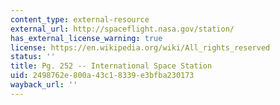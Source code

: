 ```yaml
---
content_type: external-resource
external_url: http://spaceflight.nasa.gov/station/
has_external_license_warning: true
license: https://en.wikipedia.org/wiki/All_rights_reserved
status: ''
title: Pg. 252 -- International Space Station
uid: 2498762e-800a-43c1-8339-e3bfba230173
wayback_url: ''
---
```


